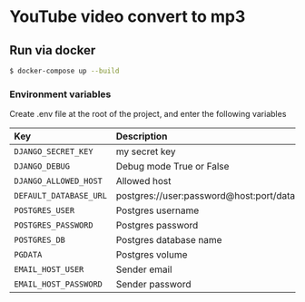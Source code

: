 
YouTube video convert to mp3
==============================

## Run via docker

```.bash
$ docker-compose up --build
```

### Environment variables 
Сreate .env file at the root of the project, and enter the following variables

| Key    | Description   |    Default value  |
| :---         |     :---      |          :--- |
| `DJANGO_SECRET_KEY`  | my secret key  | secret-key              |
| `DJANGO_DEBUG`  | Debug mode True or False  | True              |
| `DJANGO_ALLOWED_HOST`| Allowed host | 0.0.0.0,127.0.0.1 |
| `DEFAULT_DATABASE_URL`  | postgres://user:password@host:port/database_name | postgres://postgres:postgres@db:5432/video_converter |
| `POSTGRES_USER`  | Postgres username |   postgres   |
| `POSTGRES_PASSWORD`  | Postgres password |  postgres    |
| `POSTGRES_DB`  | Postgres database name | video-converter-db |
| `PGDATA`  | Postgres volume | /var/lib/postgresql/data |
| `EMAIL_HOST_USER` | Sender email | example@gmail.com |
| `EMAIL_HOST_PASSWORD` | Sender password | password |
